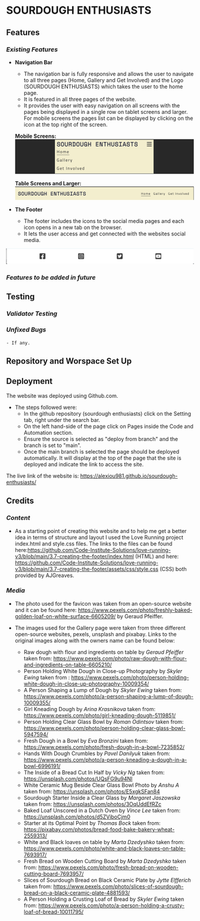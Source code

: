 # SOURDOUGH ENTHUSIASTS
## **Features**
### *Existing Features*
- __Navigation Bar__
    - The navigation bar is fully responsive and allows the user to navigate to all three pages (Home, Gallery and Get Involved) and the Logo (SOURDOUGH ENTHUSIASTS) which takes the user to the home page.
    - It is featured in all three pages of the website.
    - It provides the user with easy navigation on all screens with the pages being displayed in a single row on tablet screens and larger. For mobile screens the pages list can be displayed by clicking on the icon at the top right of the screen.

    **Mobile Screens:**
![Nav Bar for Mobile Screens](assets/images/features-images/nav-bar-smaller-screens.png)

    **Table Screens and Larger:**
![Nav Bar for Tablet Screens and Larger](assets/images/features-images/nav-bar-tablet-screen-and-up.png)

- __The Footer__
    - The footer includes the icons to the social media pages and each icon opens in a new tab on the browser.
    - It lets the user access and get connected with the websites social media.

![Footer with Social Media links](assets/images/features-images/smedia-footer.png)
### *Features to be added in future*
## **Testing**
### *Validator Testing* 
### *Unfixed Bugs* 
    - If any.
## **Repository and Worspace Set Up**
## **Deployment** 
The website was deployed using Github.com. 
- The steps followed were: 
    - In the github repository (sourdough enthusiasts) click on the Setting tab, right under the search bar.
    - On the left hand-side of the page click on Pages inside the Code and Automation section.
    - Ensure the source is selected as "deploy from branch" and the branch is set to "main".
    - Once the main branch is selected the page should be deployed automatically. It will display at the top of the page that the site is deployed and indicate the link to access the site.

The live link of the website is: https://alexiou981.github.io/sourdough-enthusiasts/ 

## **Credits**
### *Content*
- As a starting point of creating this website and to help me get a better idea in terms of structure and layout I used the Love Running project index.html and style.css files. The links to the files can be found here:https://github.com/Code-Institute-Solutions/love-running-v3/blob/main/3.7-creating-the-footer/index.html (HTML) and here: https://github.com/Code-Institute-Solutions/love-running-v3/blob/main/3.7-creating-the-footer/assets/css/style.css (CSS) both provided by AJGreaves. 
### *Media* 
- The photo used for the favicon was taken from an open-source website and it can be found here: https://www.pexels.com/photo/freshly-baked-golden-loaf-on-white-surface-6605209/ by Geraud Pfeiffer.

- The images used for the Gallery page were taken from three different open-source websites, pexels, unsplash and pixabay. Links to the original images along with the owners name can be found below:

   - Raw dough with flour and ingredients on table by _Geraud Pfeiffer_ taken from: https://www.pexels.com/photo/raw-dough-with-flour-and-ingredients-on-table-6605210/ 
   - Person Holding White Dough in Close-up Photography by _Skyler Ewing_ taken from : https://www.pexels.com/photo/person-holding-white-dough-in-close-up-photography-10009354/
   - A Person Shaping a Lump of Dough by _Skyler Ewing_ taken from: https://www.pexels.com/photo/a-person-shaping-a-lump-of-dough-10009355/
   - Girl Kneading Dough by _Arina Krasnikova_ taken from: https://www.pexels.com/photo/girl-kneading-dough-5119851/
   - Person Holding Clear Glass Bowl by _Roman Odintsov_ taken from: https://www.pexels.com/photo/person-holding-clear-glass-bowl-5947594/
   - Fresh Dough in a Bowl by _Eva Bronzini_ taken from: https://www.pexels.com/photo/fresh-dough-in-a-bowl-7235852/
   - Hands With Dough Crumbles by _Pavel Danilyuk_ taken from: https://www.pexels.com/photo/a-person-kneading-a-dough-in-a-bowl-6996191/
   - The Inside of a Bread Cut In Half by _Vicky Ng_ taken from: https://unsplash.com/photos/UQsFG9u94NI
   - White Ceramic Mug Beside Clear Glass Bowl Photo by _Anshu A_ taken from: https://unsplash.com/photos/E5xgkSFan84 
   - Sourdough Starter Inside a Clear Glass by _Margaret Jaszowska_ taken from: https://unsplash.com/photos/3OqUddEfRZc
   - Baked Loaf Unscored in a Dutch Oven by _Vince Lee_ taken from: https://unsplash.com/photos/d5ZViboCjm0
   - Starter at its Optimal Point by _Thomas Bock_ taken from: https://pixabay.com/photos/bread-food-bake-bakery-wheat-2559313/
   - White and Black loaves on table by _Marta Dzedyshko_ taken from: https://www.pexels.com/photo/white-and-black-loaves-on-table-7693917/
   - Fresh Bread on Wooden Cutting Board by _Marta Dzedyshko_ taken from: https://www.pexels.com/photo/fresh-bread-on-wooden-cutting-board-7693957/
   - Slices of Sourdough Bread on Black Ceramic Plate by _Jytte Elfferich_ taken from: https://www.pexels.com/photo/slices-of-sourdough-bread-on-a-black-ceramic-plate-4881593/
   - A Person Holding a Crusting Loaf of Bread by _Skyler Ewing_ taken from: https://www.pexels.com/photo/a-person-holding-a-crusty-loaf-of-bread-10011795/

